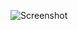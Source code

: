 ![Screenshot](https://raw.githubusercontent.com/Cryakl/Ultimate-RAT-Collection/refs/heads/main/Erazer/Erazer%201.1/Screenshot.png)
